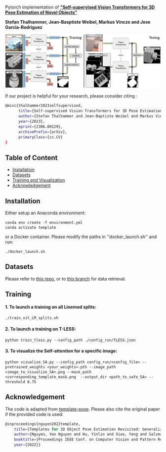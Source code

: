 Pytorch implementation of [**"Self-supervised Vision Transformers for 3D Pose Estimation of Novel Objects"**](https://arxiv.org/abs/2203.17234)

**Stefan Thalhammer, Jean-Basptiste Weibel, Markus Vincze and Jose Garcia-Rodriguez**

![figures/method.png](figures/TraM3D.png)

If our project is helpful for your research, please consider citing : 
``` Bash
@misc{thalhammer2023selfsupervised,
      title={Self-supervised Vision Transformers for 3D Pose Estimation of Novel Objects}, 
      author={Stefan Thalhammer and Jean-Baptiste Weibel and Markus Vincze and Jose Garcia-Rodriguez},
      year={2023},
      eprint={2306.00129},
      archivePrefix={arXiv},
      primaryClass={cs.CV}
}
```
## Table of Content
* [Installation](#Installation)
* [Datasets](#Datasets)
* [Training and Visualization](#Training)
* [Acknowledgement](#Acknowledgement)

## Installation

Either setup an Anaconda environment:
```
conda env create -f environment.yml
conda activate template
```
or a Docker container. Please modify the paths in ''docker_launch.sh'' and run:
```
./docker_launch.sh
```
## Datasets 

Please refer to [this repo](https://nv-nguyen.github.io/template-pose/), or to [this branch](https://github.com/sThalham/TraM3D/tree/template_pose) for data retrieval.

## Training
#### 1. To launch a training on all Linemod splits:
```
./train_vit_LM_splits.sh
```
#### 2. To launch a training on T-LESS:
```
python train_tless.py --config_path ./config_run/TLESS.json
```
#### 3. To visualize the Self-attention for a specific image:
```
python vizualize_SA.py --config_path config_run/<config_file> --pretrained_weights <your_weights>.pth --image_path <image_to_visualize_SA>.png --mask_path <corresponding_template_mask.png  --output_dir <path_to_safe_SA> --threshold 0.75
```
## Acknowledgement

The code is adapted from [template-pose](https://nv-nguyen.github.io/template-pose/). 
Please also cite the original paper if the provided code is used: 
``` Bash
@inproceedings{nguyen2022template,
    title={Templates for 3D Object Pose Estimation Revisited: Generalization to New objects and Robustness to Occlusions},
    author={Nguyen, Van Nguyen and Hu, Yinlin and Xiao, Yang and Salzmann, Mathieu and Lepetit, Vincent},
    booktitle={Proceedings IEEE Conf. on Computer Vision and Pattern Recognition (CVPR)},
    year={2022}}
```